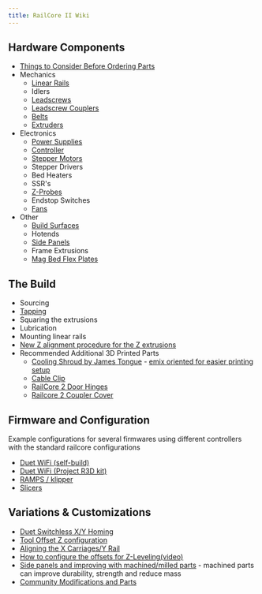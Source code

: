 ```yaml
---
title: RailCore II Wiki
--- 
```


## Hardware Components

  * [Things to Consider Before Ordering Parts](./things_to_consider_before_ordering_parts.md)
  * Mechanics
    * [Linear Rails](./linear_rails.md)
    * Idlers
    * [Leadscrews](./leadscrews.md)
    * [Leadscrew Couplers](./leadscrew_couplers.md)
    * [Belts](./belts.md)
    * [Extruders](./extruders.md)
  * Electronics
    * [Power Supplies](./power_supplies.md)
    * [Controller](./controller.md)
    * [Stepper Motors](./stepper_motors.md)
    * Stepper Drivers
    * Bed Heaters
    * SSR's
    * [Z-Probes](./z_probe.md)
    * Endstop Switches
    * [Fans](./fans.md)
  * Other
    * [Build Surfaces](./build_surfaces.md)
    * Hotends
    * [Side Panels](./side_panels.md)
    * Frame Extrusions
    * [Mag Bed Flex Plates](./mag_bed_flex_plates.md)
    
## The Build
  
  * Sourcing
  * [Tapping](./tapping.md)
  * Squaring the extrusions
  * Lubrication
  * Mounting linear rails
  * [New Z alignment procedure for the Z extrusions](./new_Z_alignment_procedure_for_the_Z_extrusions.md)
  * Recommended Additional 3D Printed Parts
    * [Cooling Shroud by James Tongue](https://www.thingiverse.com/thing:3367622) - [emix oriented for easier printing setup](https://www.thingiverse.com/thing:3461781)
    * [Cable Clip](https://www.thingiverse.com/thing:2812010)
    * [RailCore 2 Door Hinges](https://www.thingiverse.com/thing:3412430)
    * [Railcore 2 Coupler Cover](https://www.thingiverse.com/thing:3423674)
      
## Firmware and Configuration

 Example configurations for several firmwares using different controllers with the standard railcore configurations

  * [Duet WiFi (self-build)](https://github.com/railcore/configs/tree/master/duet)
  * [Duet WiFi (Project R3D kit)](https://github.com/railcore/configs/tree/master/Duet_archive/ProjectR3D/300ZL)
  * [RAMPS / klipper](https://github.com/railcore/configs/tree/master/Klipper/300ZL_dual_MCU)
  * [Slicers](https://github.com/railcore/slicers)

## Variations & Customizations

  * [Duet Switchless X/Y Homing](./duet_switchless_homing.md)
  * [Tool Offset Z configuration](./tool_offset_z_configuration.md)
  * [Aligning the X Carriages/Y Rail](./aligning_the_x_carriages_y_rail.md)
  * [How to configure the offsets for Z-Leveling(video)](https://www.youtube.com/watch?v=qeFGLb8Gf6U)
  * [Side panels and improving with machined/milled parts](./machined_parts.md) - machined parts can improve durability, strength and reduce mass
  * [Community Modifications and Parts](https://www.thingiverse.com/railcore/collections/300zl-zlt)

